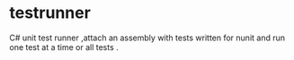 # testrunner
C# unit test runner ,attach an assembly with tests written for nunit and run one test at a time or all tests .
